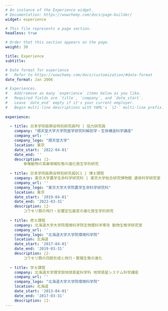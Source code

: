 ```yaml
---
# An instance of the Experience widget.
# Documentation: https://wowchemy.com/docs/page-builder/
widget: experience

# This file represents a page section.
headless: true

# Order that this section appears on the page.
weight: 30

title: Experience
subtitle:

# Date format for experience
#   Refer to https://wowchemy.com/docs/customization/#date-format
date_format: Jan 2006

# Experiences.
#   Add/remove as many `experience` items below as you like.
#   Required fields are `title`, `company`, and `date_start`.
#   Leave `date_end` empty if it's your current employer.
#   Begin multi-line descriptions with YAML's `|2-` multi-line prefix.
  
experience:
  
  - title: 日本学術振興会特別研究員PD | 協力研究員
    company: "順天堂大学大学院医学研究科解剖学・生体構造科学講座"
    company_url: ''
    company_logo: "順天堂大学"
    location: 東京
    date_start: '2022-04-01'
    date_end: ''
    description: |2-
        脊椎動物の耳鼻咽喉形態の進化発生学的研究
        
  - title: 日本学術振興会特別研究員DC1 | 博士課程
    company: 東京大学農学生命科学研究科 | 東京大学総合研究博物館 遺体科学研究室
    company_url: ''
    company_logo: "東京大学大学院農学生命科学研究科"
    location: 東京
    date_start: '2019-04-01'
    date_end: '2022-03-31'
    description: |2-
        コウモリ類の飛行・反響定位器官の進化発生学的研究
        
  - title: 修士課程
    company: 北海道大学大学院環境科学院生物圏科学専攻 動物生態学研究室
    company_url: ''
    company_logo: "北海道大学大学院環境科学院"
    location: 北海道
    date_start: '2017-04-01'
    date_end: '2019-03-31'
    description: |2-
        コウモリ類の四肢形成と飛行・繁殖生態の進化   
        
  - title: 学士課程
    company: 北海道大学理学部地球惑星科学科 地球惑星システム科学講座
    company_url: ''
    company_logo: "北海道大学大学院環境科学院"
    location: 北海道
    date_start: '2013-04-01'
    date_end: '2017-03-31'
    description: |2-
---
```

